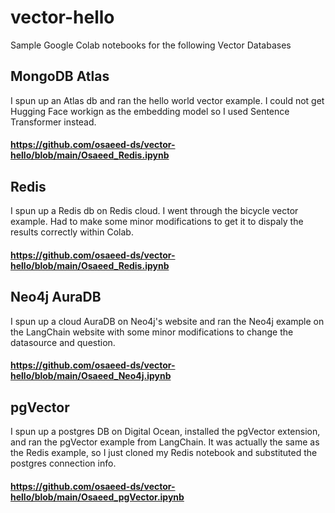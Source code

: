 # vector-hello

Sample Google Colab notebooks for the following Vector Databases
## MongoDB Atlas
I spun up an Atlas db and ran the hello world vector example.  I could not get Hugging Face workign as the embedding model so I used Sentence Transformer instead.
#### https://github.com/osaeed-ds/vector-hello/blob/main/Osaeed_Redis.ipynb

## Redis
I spun up a Redis db on Redis cloud.  I went through the bicycle vector example.  Had to make some minor modifications to get it to dispaly the results correctly within Colab.
#### https://github.com/osaeed-ds/vector-hello/blob/main/Osaeed_Redis.ipynb

## Neo4j AuraDB
I spun up a cloud AuraDB on Neo4j's website and ran the Neo4j example on the LangChain website with some minor modifications to change the datasource and question.
#### https://github.com/osaeed-ds/vector-hello/blob/main/Osaeed_Neo4j.ipynb

## pgVector
I spun up a postgres DB on Digital Ocean, installed the pgVector extension, and ran the pgVector example from LangChain.  It was actually the same as the Redis example, so I just cloned my Redis notebook and substituted the postgres connection info.
#### https://github.com/osaeed-ds/vector-hello/blob/main/Osaeed_pgVector.ipynb
